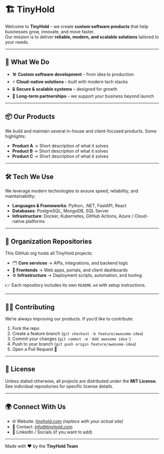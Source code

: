 # 🏗️ TinyHold

Welcome to **TinyHold** – we create **custom software products** that help businesses grow, innovate, and move faster.  
Our mission is to deliver **reliable, modern, and scalable solutions** tailored to your needs.

---

## 🚀 What We Do
- 🛠️ **Custom software development** – from idea to production
- ⚡ **Cloud-native solutions** – built with modern tech stacks
- 🔒 **Secure & scalable systems** – designed for growth
- 🤝 **Long-term partnerships** – we support your business beyond launch

---

## 📦 Our Products
We build and maintain several in-house and client-focused products. Some highlights:
- **Product A** → Short description of what it solves
- **Product B** → Short description of what it solves
- **Product C** → Short description of what it solves

---

## 🛠️ Tech We Use
We leverage modern technologies to ensure speed, reliability, and maintainability:
- **Languages & Frameworks**: Python, .NET, FastAPI, React
- **Databases**: PostgreSQL, MongoDB, SQL Server
- **Infrastructure**: Docker, Kubernetes, GitHub Actions, Azure / Cloud-native platforms

---

## 📂 Organization Repositories
This GitHub org hosts all TinyHold projects:
- 🗂️ **Core services** → APIs, integrations, and backend logic
- 🎨 **Frontends** → Web apps, portals, and client dashboards
- ⚙️ **Infrastructure** → Deployment scripts, automation, and tooling

👉 Each repository includes its own `README.md` with setup instructions.

---

## 👨‍💻 Contributing
We’re always improving our products. If you’d like to contribute:
1. Fork the repo
2. Create a feature branch (`git checkout -b feature/awesome-idea`)
3. Commit your changes (`git commit -m 'Add awesome idea'`)
4. Push to your branch (`git push origin feature/awesome-idea`)
5. Open a Pull Request 🚀

---

## 📜 License
Unless stated otherwise, all projects are distributed under the **MIT License**.  
See individual repositories for specific license details.

---

## 🌍 Connect With Us
- 🌐 Website: [tinyhold.com](https://tinyhold.com) _(replace with your actual site)_
- 📧 Contact: [info@tinyhold.com](mailto:info@tinyhold.com)
- 💼 LinkedIn / Socials (if you want to add)

---

Made with ❤️ by the **TinyHold Team**
